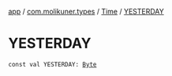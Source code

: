 [app](../../index.md) / [com.molikuner.types](../index.md) / [Time](index.md) / [YESTERDAY](./-y-e-s-t-e-r-d-a-y.md)

# YESTERDAY

`const val YESTERDAY: `[`Byte`](https://kotlinlang.org/api/latest/jvm/stdlib/kotlin/-byte/index.html)